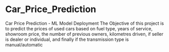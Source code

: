 # Car_Price_Prediction
Car Price Prediction - ML Model Deployment
The Objective of this project is to predict the prices of used cars based on fuel type, years of service, showroom price, the number of previous owners, kilometres driven, if seller is dealer or individual, and finally if the transmission type is manual/automatic
